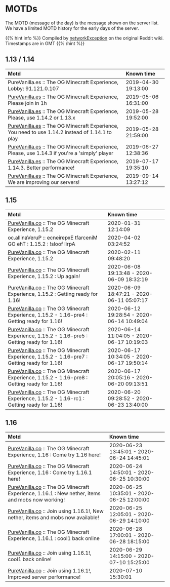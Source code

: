 
# MOTDs
The MOTD (message of the day) is the message shown on the server list. We have a limited MOTD history for the early days of the server.

{{% hint info %}}
Compiled by [networkException](https://www.reddit.com/user/networkExceptions/) on the original Reddit wiki. Timestamps are in GMT
{{% /hint %}}

## 1.13 / 1.14

|Motd|Known time|
|:-|:-|
|PureVanilla.es :: The OG Minecraft Experience, Lobby: 91.121.0.107|2019-04-30 19:13:00|
|[PureVanilla.es](http://PureVanilla.es) :: The OG Minecraft Experience, Please join in 1h|2019-05-06 16:31:00|
|[PureVanilla.es](http://PureVanilla.es) :: The OG Minecraft Experience, Please, use 1.14.2 or 1.13.x|2019-05-28 19:52:00|
|[PureVanilla.es](http://PureVanilla.es) :: The OG Minecraft Experience, You need to use 1.14.2 instead of 1.14.1 to play|2019-05-28 21:59:00|
|[PureVanilla.es](http://PureVanilla.es) :: The OG Minecraft Experience, Please, use 1.14.3 if you're a 'simply' player|2019-06-27 12:38:36|
|[PureVanilla.es](http://PureVanilla.es) :: The OG Minecraft Experience, 1.14.3. Better performance!|2019-07-17 19:35:10|
|[PureVanilla.es](http://PureVanilla.es) :: The OG Minecraft Experience, We are improving our servers!|2019-09-14 13:27:12|

## 1.15

|Motd|Known time|
|:-|:-|
|[PureVanilla.co](http://PureVanilla.co) :: The OG Minecraft Experience, 1.15.2|2020-01-31 12:14:09|
|oc.allinaVeruP :: ecneirepxE tfarceniM GO ehT : 1.15.2 : !sloof lirpA|2020-04-02 03:24:52|
|[PureVanilla.co](http://PureVanilla.co) :: The OG Minecraft Experience, 1.15.2|2020-02-11 09:48:20|
|[PureVanilla.co](http://PureVanilla.co) :: The OG Minecraft Experience, 1.15.2 : Up again!|2020-06-08 19:13:48 - 2020-06-09 18:32:19|
|[PureVanilla.co](http://PureVanilla.co) :: The OG Minecraft Experience, 1.15.2 : Getting ready for 1.16!|2020-06-09 18:47:21 - 2020-06-11 05:07:17|
|[PureVanilla.co](http://PureVanilla.co) :: The OG Minecraft Experience, 1.15.2 - 1.16-pre4 : Getting ready for 1.16!|2020-06-12 19:28:54 - 2020-06-14 10:49:04|
|[PureVanilla.co](http://PureVanilla.co) :: The OG Minecraft Experience, 1.15.2 - 1.16-pre5 : Getting ready for 1.16!|2020-06-14 11:04:05 - 2020-06-17 10:19:03|
|[PureVanilla.co](http://PureVanilla.co) :: The OG Minecraft Experience, 1.15.2 - 1.16-pre7 : Getting ready for 1.16!|2020-06-17 10:34:05 - 2020-06-17 19:50:14|
|[PureVanilla.co](http://PureVanilla.co) :: The OG Minecraft Experience, 1.15.2 - 1.16-pre8 : Getting ready for 1.16!|2020-06-17 20:05:16 - 2020-06-20 09:13:51|
|[PureVanilla.co](http://PureVanilla.co) :: The OG Minecraft Experience, 1.15.2 - 1.16-rc1 : Getting ready for 1.16!|2020-06-20 09:28:52 - 2020-06-23 13:40:00|

## 1.16

|Motd|Known time|
|:-|:-|
|[PureVanilla.co](http://PureVanilla.co) :: The OG Minecraft Experience, 1.16 : Come try 1.16 here!|2020-06-23 13:45:01 - 2020-06-24 14:45:01|
|[PureVanilla.co](http://PureVanilla.co) :: The OG Minecraft Experience, 1.16 : Come try 1.16.1 here!|2020-06-24 14:50:01 - 2020-06-25 10:30:00|
|[PureVanilla.co](http://PureVanilla.co) :: The OG Minecraft Experience, 1.16.1 : New nether, items and mobs now working!|2020-06-25 10:35:01 - 2020-06-25 12:00:00|
|[PureVanilla.co](http://PureVanilla.co) :: Join using 1.16.1!, New nether, items and mobs now available!|2020-06-25 12:05:01 - 2020-06-29 14:10:00|
|[PureVanilla.co](http://PureVanilla.co) :: The OG Minecraft Experience, 1.16.1 : cool1 back online|2020-06-28 17:00:01 - 2020-06-28 18:15:00|
|[PureVanilla.co](http://PureVanilla.co) :: Join using 1.16.1!, cool1 back online!|2020-06-29 14:15:00 - 2020-07-10 15:25:00|
|[PureVanilla.co](http://PureVanilla.co) :: Join using 1.16.1!, Improved server performance!|2020-07-10 15:30:01|